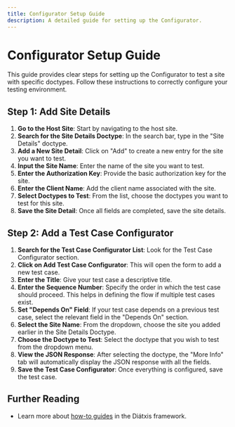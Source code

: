 ```yaml
---
title: Configurator Setup Guide
description: A detailed guide for setting up the Configurator.
---
```


# Configurator Setup Guide

This guide provides clear steps for setting up the Configurator to test a site with specific doctypes. Follow these instructions to correctly configure your testing environment.

## Step 1: Add Site Details

1. **Go to the Host Site**: Start by navigating to the host site.
2. **Search for the Site Details Doctype**: In the search bar, type in the "Site Details" doctype.
3. **Add a New Site Detail**: Click on "Add" to create a new entry for the site you want to test.
4. **Input the Site Name**: Enter the name of the site you want to test.
5. **Enter the Authorization Key**: Provide the basic authorization key for the site.
6. **Enter the Client Name**: Add the client name associated with the site.
7. **Select Doctypes to Test**: From the list, choose the doctypes you want to test for this site.
8. **Save the Site Detail**: Once all fields are completed, save the site details.


<!-- ![Setting up Configurator](/site.gif) -->

## Step 2: Add a Test Case Configurator

1. **Search for the Test Case Configurator List**: Look for the Test Case Configurator section.
2. **Click on Add Test Case Configurator**: This will open the form to add a new test case.
3. **Enter the Title**: Give your test case a descriptive title.
4. **Enter the Sequence Number**: Specify the order in which the test case should proceed. This helps in defining the flow if multiple test cases exist.
5. **Set "Depends On" Field**: If your test case depends on a previous test case, select the relevant field in the "Depends On" section.
6. **Select the Site Name**: From the dropdown, choose the site you added earlier in the Site Details Doctype.
7. **Choose the Doctype to Test**: Select the doctype that you wish to test from the dropdown menu.
8. **View the JSON Response**: After selecting the doctype, the "More Info" tab will automatically display the JSON response with all the fields.
9. **Save the Test Case Configurator**: Once everything is configured, save the test case.

## Further Reading

- Learn more about [how-to guides](https://diataxis.fr/how-to-guides/) in the Diátxis framework.
